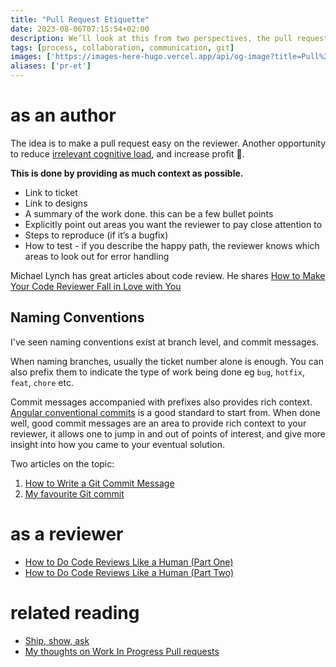 ```yaml
---
title: "Pull Request Etiquette"
date: 2023-08-06T07:15:54+02:00
description: We’ll look at this from two perspectives, the pull request author, and the reviewer
tags: [process, collaboration, communication, git]
images: ['https://images-here-hugo.vercel.app/api/og-image?title=Pull%20Request%20Etiquette']
aliases: ['pr-et']
---
```


# as an author
The idea is to make a pull request easy on the reviewer. Another opportunity to reduce [irrelevant cognitive load](/cognitive-load-theory/#2-extraneous-irrelevant-load), and increase profit 💸.

**This is done by providing as much context as possible.**
- Link to ticket
- Link to designs
- A summary of the work done. this can be a few bullet points
- Explicitly point out areas you want the reviewer to pay close attention to
- Steps to reproduce (if it’s a bugfix)
- How to test - if you describe the happy path, the reviewer knows which areas to look out for error handling

Michael Lynch has great articles about code review. He shares [How to Make Your Code Reviewer Fall in Love with You](https://mtlynch.io/code-review-love/)

## Naming Conventions
I've seen naming conventions exist at branch level, and commit messages.

When naming branches, usually the ticket number alone is enough. You can also prefix them to indicate the type of work being done
eg `bug`, `hotfix`, `feat`, `chore` etc.

Commit messages accompanied with prefixes also provides rich context. [Angular conventional commits](https://www.conventionalcommits.org/en/v1.0.0-beta.4/) is a good standard to start from.
When done well, good commit messages are an area to provide rich context to your reviewer, it allows one to jump in and out of points of interest, and give more insight into how you came to your eventual solution.

Two articles on the topic:
1. [How to Write a Git Commit Message](https://cbea.ms/git-commit/)
2. [My favourite Git commit](https://dhwthompson.com/2019/my-favourite-git-commit)

# as a reviewer 
- [How to Do Code Reviews Like a Human \(Part One\)](https://mtlynch.io/human-code-reviews-1/)
- [How to Do Code Reviews Like a Human \(Part Two\)](https://mtlynch.io/human-code-reviews-2/)

# related reading
- [Ship, show, ask](https://martinfowler.com/articles/ship-show-ask.html)
- [My thoughts on Work In Progress Pull requests](/on-prs)
